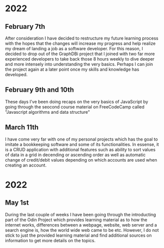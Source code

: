 # 2022

## February 7th

After consideration I have decided to restructure my future learning process with the hopes that the changes will increase my progress and help realize my dream of landing a job as a software developer.
For this reason, I decided to drop out of the GraphDBi project that I joined with two far more experienced developers to take back those 8 hours weekly to dive deeper and more intensely into understanding the very basics.
Perhaps I can join the project again at a later point once my skills and knowledge has developed.

## February 9th and 10th

These days I've been doing recaps on the very basics of JavaScript by going through the seocond course material on FreeCodeCamp called "Javascript algorithms and data structure"

## March 11th

I have come very far with one of my personal projects which has the goal to imitate a bookkeeping software and some of its functionalities. In essense, it is a CRUD application with additional features such as ability to sort values of data in a grid in decending or ascending order as well as automatic change of credit/debit values depending on which accounts are used when creating an account.

# 2022

## May 1st

During the last couple of weeks I have been going through the introducting part of the Odin Project which provides learning material as to how the internet works, differences between a webpage, website, web server and a search engine is, how the world wide web came to be etc. However, I do not stick to just the provided learning material and find additional sources on information to get more details on the topics.
